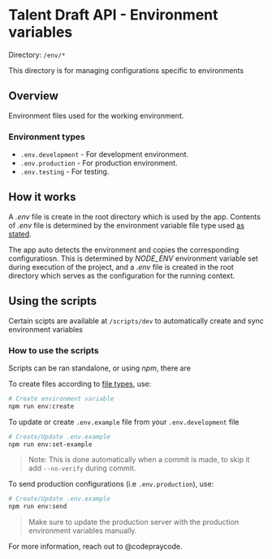 # Talent Draft API - Environment variables

Directory: `/env/*`

This directory is for managing configurations specific to environments

## Overview

Environment files used for the working environment.

### Environment types

- `.env.development` - For development environment.
- `.env.production` - For production environment.
- `.env.testing` - For testing.

## How it works

A *.env* file is create in the root directory which is used by the app. Contents of *.env* file is determined by the environment variable file type used [as stated](#environment-types).

The app auto detects the environment and copies the corresponding configuratiosn. This is determined by *NODE_ENV* environment variable set during execution of the project, and a *.env* file is created in the root directory which serves as the configuration for the running context.

## Using the scripts

Certain scipts are available at `/scripts/dev` to automatically create and sync environment variables

### How to use the scripts

Scripts can be ran standalone, or using *npm*, there are

To create files according to [file types](#environment-types), use:

```bash
# Create environment variable
npm run env:create
```

To update or create `.env.example` file from your `.env.development` file

```bash
# Create/Update .env.example
npm run env:set-example
```

> Note: This is done automatically when a commit is made, to skip it add `--no-verify` during commit.

To send production configurations (i.e `.env.production`), use:

```bash
# Create/Update .env.example
npm run env:send
```

> Make sure to update the production server with the production environment variables manually.

For more information, reach out to @codepraycode.

